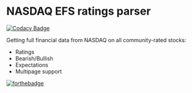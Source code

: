 # NASDAQ EFS ratings parser

[![Codacy Badge](https://api.codacy.com/project/badge/Grade/06d184d2a0b94d8fadf19b99f52f5b70)](https://www.codacy.com/app/Rotzke/nasdaq?utm_source=github.com&utm_medium=referral&utm_content=Rotzke/nasdaq&utm_campaign=badger)

Getting full financial data from NASDAQ on all community-rated stocks:
- Ratings
- Bearish/Bullish
- Expectations
- Multipage support

[![forthebadge](http://forthebadge.com/images/badges/pretty-risque.svg)](http://forthebadge.com)
